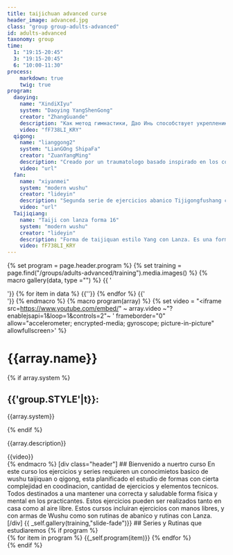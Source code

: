 ```yaml
---
title: taijichuan advanced curse
header_image: advanced.jpg
class: "group group-adults-advanced"
id: adults-advanced
taxonomy: group
time:
  1: "19:15-20:45"
  3: "19:15-20:45"
  6: "10:00-11:30"
process:
    markdown: true
    twig: true
program:
  daoying:
    name: "XindiXIyu"
    system: "Daoying YangShenGong"
    creator: "ZhangGuande"
    description: "Как метод гимнастики, Дао Инь способствует укреплению физического и энергетического тела, делает его молодым, сильным, гибким и чувствительным при сохранении внутренней концентрации."
    video: "fF738LI_KRY"
  qigong:
    name: "lianggong2"
    system: "LianGOng ShipaFa"
    creator: "ZuanYangMing"
    description: "Creado por un traumatologo basado inspirado en los conocimientos del mapa de maguandi una seria de ejercicios que se adecua para realizar en lugares de poco espacio en cortos espacios de tiempo"
    video: "url"
  fan:
    name: "xiyanmei"
    system: "modern wushu"
    creator: "lideyin"
    description: "Segunda serie de ejercicios abanico Tijigongfushang creados por este maestro, consituido con movimientos de muchos tradicionales estilos de wushu"
    video: "url"
  Taijiqiang:
    name: "Taiji con lanza forma 16"
    system: "modern wushu"
    creator: "lideyin"
    description: "Forma de taijiquan estilo Yang con Lanza. Es una forma de nivel elemtal con elegantes y bellos movimientos."
    video: fF738LI_KRY
---
```

{% set program = page.header.program %}
{% set training = page.find("/groups/adults-advanced/training").media.images() %}
{% macro gallery(data, type ="") %}
{{ '<div class="gallery '~ type ~' ">'}}
{% for item in data %}
{{'<img src="'~item.cache.url()~'" alt="">'}}
{% endfor %}
{{'</div>'}}
{% endmacro %}
{% macro program(array) %}
  {% set video = "<iframe src=https://www.youtube.com/embed/" ~ array.video ~"?enablejsapi=1&loop=1&controls=2"~ ' frameborder="0" allow="accelerometer; encrypted-media; gyroscope; picture-in-picture" allowfullscreen></iframe>' %}
  <div class="program-item">
    <div class="description">
      <h1>{{array.name}}</h1>
    {% if array.system %}
    <div class="system">
      <h2>{{'group.STYLE'|t}}:</h2>
      <p>{{array.system}}</p>
    </div>
  {% endif %}
      <p>{{array.description}}</p>
    </div>
    <div class="video">
    {{video}}
    </div>
  </div>
{% endmacro %}
[div class="header"]
## Bienvenido a nuertro curso
En este curso los ejercicios y series requieren un conocimietos basico de wushu taijiquan o qigong, esta planificado el estudio de formas con cierta complejidad en coodinacion, cantidad de ejercicios y elementos tecnicos. Todos destinados a una mantener una correcta y saludable forma fisica y mental en los practicantes. Estos ejercicios pueden ser realizados tanto en casa como al aire libre. Estos cursos incluiran ejercicios con manos libres, y con armas de Wushu como son rutinas de abanico y rutinas con Lanza.
[/div]
{{ _self.gallery(training,"slide-fade")}}
## Series y Rutinas que estudiaremos
{% if program %}
<div class="program">
  <div class="menu">
  </div>
  <div class="vertical-slide">
    {% for item in program %}
      {{_self.program(item)}}
    {% endfor %}
  </div>
</div>
{% endif %}
